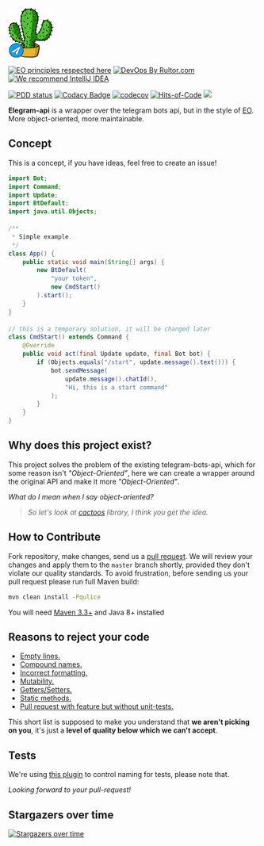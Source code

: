 [<img alt="logo" src="docs/icon/telecactoos.svg" height="100px" />](https://www.elegram-api.ru/)

[![EO principles respected here](https://www.elegantobjects.org/badge.svg)](https://www.elegantobjects.org)
[![DevOps By Rultor.com](http://www.rultor.com/b/objectionary/eo)](http://www.rultor.com/p/objectionary/eo)
[![We recommend IntelliJ IDEA](https://www.elegantobjects.org/intellij-idea.svg)](https://www.jetbrains.com/idea/)

[![PDD status](https://www.0pdd.com/svg?name=l3r8yJ/elegram-api)](https://www.0pdd.com/p?name=l3r8yJ/elegram-api)
[![Codacy Badge](https://app.codacy.com/project/badge/Grade/1c07f17c43f840758e9eed12be5e02af)](https://www.codacy.com/gh/l3r8yJ/elegram-api/dashboard?utm_source=github.com&amp;utm_medium=referral&amp;utm_content=l3r8yJ/elegram-api&amp;utm_campaign=Badge_Grade)
[![codecov](https://codecov.io/gh/l3r8yJ/elegram-api/branch/master/graph/badge.svg?token=JTWR1LR9QX)](https://codecov.io/gh/l3r8yJ/elegram-api)
[![Hits-of-Code](https://hitsofcode.com/github/l3r8yJ/elegram-api)](https://hitsofcode.com/github/l3r8yJ/elegram-api/view)
![](https://img.shields.io/github/repo-size/l3r8yJ/elegram-api)

__Elegram-api__ is a wrapper over the telegram bots api, but in the style of [EO](https://www.eolang.org). More object-oriented, more maintainable.
## Concept
This is a concept, if you have ideas, feel free to create an issue!

```java
import Bot;
import Command;
import Update;
import BtDefault;
import java.util.Objects;

/**
 * Simple example.
 */
class App() {
    public static void main(String[] args) {
        new BtDefault(
            "your token",
            new CmdStart()
        ).start();
    }
}

// this is a temporary solution, it will be changed later
class CmdStart() extends Command {
    @Override
    public void act(final Update update, final Bot bot) {
        if (Objects.equals("/start", update.message().text())) {
            bot.sendMessage(
                update.message().chatId(),
                "Hi, this is a start command"
            );
        }
    }
}
```
## Why does this project exist?
This project solves the problem of the existing telegram-bots-api, which for some reason isn't _"Object-Oriented"_,
here we can create a wrapper around the original API and make it more _"Object-Oriented"_. 

_What do I mean when I say object-oriented?_
> _So let's look at [cactoos](https://github.com/yegor256/cactoos) library, I think you get the idea._
## How to Contribute
Fork repository, make changes, send us a [pull request](https://www.yegor256.com/2014/04/15/github-guidelines.html).
We will review your changes and apply them to the `master` branch shortly,
provided they don't violate our quality standards. To avoid frustration,
before sending us your pull request please run full Maven build:
```bash
mvn clean install -Pqulice
```
You will need [Maven 3.3+](https://maven.apache.org) and Java 8+ installed
## Reasons to reject your code
  - [Empty lines.](https://www.yegor256.com/2014/11/03/empty-line-code-smell.html)
  - [Compound names.](https://www.yegor256.com/2015/01/12/compound-name-is-code-smell.html)
  - [Incorrect formatting.](https://www.yegor256.com/2014/10/23/paired-brackets-notation.html)
  - [Mutability.](https://www.yegor256.com/2014/06/09/objects-should-be-immutable.html)
  - [Getters/Setters.](https://www.yegor256.com/2014/09/16/getters-and-setters-are-evil.html)
  - [Static methods.](https://www.yegor256.com/2017/02/07/private-method-is-new-class.html)
  - [Pull request with feature but without unit-tests.](https://www.yegor256.com/2022/08/04/code-and-tests-different-pull-requests.html)
  
This short list is supposed to make you understand that __we aren't picking on you__, it's just a __level of quality below which we can't accept__. 
## Tests
We're using [this plugin](https://github.com/volodya-lombrozo/test-naming-conventions) to control naming for tests, please note that.

_Looking forward to your pull-request!_


## Stargazers over time

[![Stargazers over time](https://starchart.cc/l3r8yJ/elegram-api.svg)](https://starchart.cc/l3r8yJ/elegram-api)

